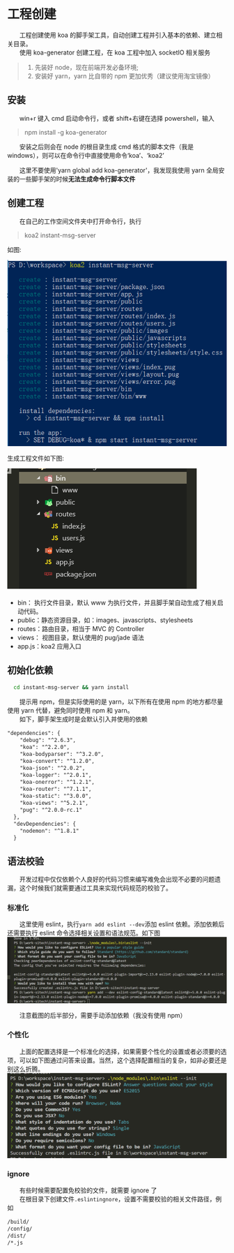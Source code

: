 # 工程创建

&emsp;&emsp;工程创建使用 koa 的脚手架工具，自动创建工程并引入基本的依赖、建立相关目录。  
&emsp;&emsp;使用 koa-generator 创建工程，在 koa 工程中加入 socketIO 相关服务

> 1. 先装好 node，现在前端开发必备环境;
> 2. 安装好 yarn，yarn 比自带的 npm 更加优秀（建议使用淘宝镜像）

## 安装

&emsp;&emsp;win+r 键入 cmd 启动命令行，或者 shift+右键在选择 powershell，输入

> npm install -g koa-generator

&emsp;&emsp;安装之后则会在 node 的根目录生成 cmd 格式的脚本文件（我是 windows），则可以在命令行中直接使用命令‘koa’、‘koa2’

&emsp;&emsp;这里不要使用'yarn global add koa-generator'，我发现我使用 yarn 全局安装的一些脚手架的时候<b>无法生成命令行脚本文件</b>

## 创建工程

&emsp;&emsp;在自己的工作空间文件夹中打开命令行，执行

> koa2 instant-msg-server

如图:

![](./20181204202802-1.png)

生成工程文件如下图:

![](./20181204193759-2.png)

- bin： 执行文件目录，默认 www 为执行文件，并且脚手架自动生成了相关启动代码。
- public：静态资源目录，如：images、javascripts、stylesheets
- routes：路由目录，相当于 MVC 的 Controller
- views： 视图目录，默认使用的 pug/jade 语法
- app.js：koa2 应用入口

## 初始化依赖

```sh
  cd instant-msg-server && yarn install
```

&emsp;&emsp;提示用 npm，但是实际使用的是 yarn，以下所有在使用 npm 的地方都尽量使用 yarn 代替，避免同时使用 npm 和 yarn。  
&emsp;&emsp;如下，脚手架生成时是会默认引入并使用的依赖

```
"dependencies": {
    "debug": "^2.6.3",
    "koa": "^2.2.0",
    "koa-bodyparser": "^3.2.0",
    "koa-convert": "^1.2.0",
    "koa-json": "^2.0.2",
    "koa-logger": "^2.0.1",
    "koa-onerror": "^1.2.1",
    "koa-router": "^7.1.1",
    "koa-static": "^3.0.0",
    "koa-views": "^5.2.1",
    "pug": "^2.0.0-rc.1"
  },
  "devDependencies": {
    "nodemon": "^1.8.1"
  }
```

## 语法校验

&emsp;&emsp;开发过程中仅仅依赖个人良好的代码习惯来编写难免会出现不必要的问题遗漏，这个时候我们就需要通过工具来实现代码规范的校验了。

### 标准化

&emsp;&emsp;这里使用 eslint，执行`yarn add eslint --dev`添加 eslint 依赖。添加依赖后还需要执行 eslint 命令选择相关设置和语法规范。如下图
![](./20181206111718-3.png)

&emsp;&emsp;注意截图的后半部分，需要手动添加依赖（我没有使用 npm）

### 个性化

&emsp;&emsp;上面的配置选择是一个标准化的选择，如果需要个性化的设置或者必须要的选项，可以如下图通过问答来设置。当然，这个选择配置相当的复杂，如非必要还是别这么折腾。
![](./20181212140317-4.png)

### ignore

&emsp;&emsp;有些时候需要配置免校验的文件，就需要 ignore 了  
&emsp;&emsp;在根目录下创建文件`.eslintingnore`，设置不需要校验的相关文件路径，例如

```
/build/
/config/
/dist/
/*.js
```
